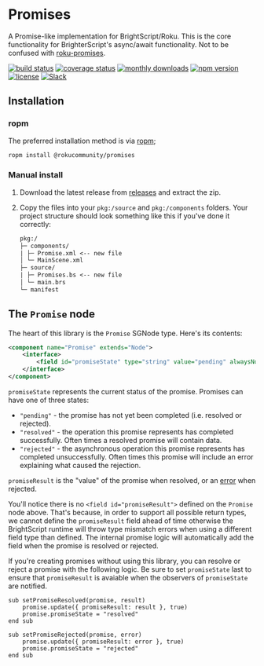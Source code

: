 # Promises

A Promise-like implementation for BrightScript/Roku. This is the core functionality for BrighterScript's async/await functionality. Not to be confused with [roku-promises](https://github.com/rokucommunity/roku-promises).

[![build status](https://img.shields.io/github/actions/workflow/status/rokucommunity/promises/build.yml?branch=master&logo=github)](https://github.com/rokucommunity/promises/actions?query=branch%3Amaster+workflow%3Abuild)
[![coverage status](https://img.shields.io/coveralls/github/rokucommunity/promises?logo=coveralls)](https://coveralls.io/github/rokucommunity/promises?branch=master)
[![monthly downloads](https://img.shields.io/npm/dm/@rokucommunity/promises.svg?sanitize=true&logo=npm&logoColor=)](https://npmcharts.com/compare/@rokucommunity/promises?minimal=true)
[![npm version](https://img.shields.io/npm/v/@rokucommunity/promises.svg?logo=npm)](https://www.npmjs.com/package/@rokucommunity/promises)
[![license](https://img.shields.io/github/license/rokucommunity/promises.svg)](LICENSE)
[![Slack](https://img.shields.io/badge/Slack-RokuCommunity-4A154B?logo=slack)](https://join.slack.com/t/rokudevelopers/shared_invite/zt-4vw7rg6v-NH46oY7hTktpRIBM_zGvwA)

## Installation
### ropm
The preferred installation method is via [ropm](https://www.npmjs.com/package/ropm);
```bash
ropm install @rokucommunity/promises
```
### Manual install
1. Download the latest release from [releases](https://github.com/rokucommunity/promises/releases) and extract the zip.
2. Copy the files into your `pkg:/source` and `pkg:/components` folders. Your project structure should look something like this if you've done it correctly:

    ```graphql
    pkg:/
    ├─ components/
    | ├─ Promise.xml <-- new file
    │ └─ MainScene.xml
    ├─ source/
    | ├─ Promises.bs <-- new file
    │ └─ main.brs
    └─ manifest
    ```

## The `Promise` node
The heart of this library is the `Promise` SGNode type. Here's its contents:

```xml
<component name="Promise" extends="Node">
    <interface>
        <field id="promiseState" type="string" value="pending" alwaysNotify="true" />
    </interface>
</component>
```

`promiseState` represents the current status of the promise. Promises can have one of three states: 
- `"pending"` - the promise has not yet been completed (i.e. resolved or rejected). 
- `"resolved"` - the operation this promise represents has completed successfully. Often times a resolved promise will contain data.
- `"rejected"` - the asynchronous operation this promise represents has completed unsuccessfully. Often times this promise will include an error explaining what caused the rejection.

`promiseResult` is the "value" of the promise when resolved, or an [error](https://developer.roku.com/docs/references/brightscript/language/error-handling.md#the-exception-object) when rejected. 

You'll notice there is no `<field id="promiseResult">` defined on the `Promise` node above. That's because, in order to support all possible return types, we cannot define the `promiseResult` field ahead of time otherwise the BrightScript runtime will throw type mismatch errors when using a different field type than defined. The internal promise logic will automatically add the field when the promise is resolved or rejected. 

If you're creating promises without using this library, you can resolve or reject a promise with the following logic. Be sure to set `promiseState` last to ensure that `promiseResult` is avaiable when the observers of `promiseState` are notified.

```brightscript
sub setPromiseResolved(promise, result)
    promise.update({ promiseResult: result }, true)
    promise.promiseState = "resolved"
end sub

sub setPromiseRejected(promise, error)
    promise.update({ promiseResult: error }, true)
    promise.promiseState = "rejected"
end sub
```